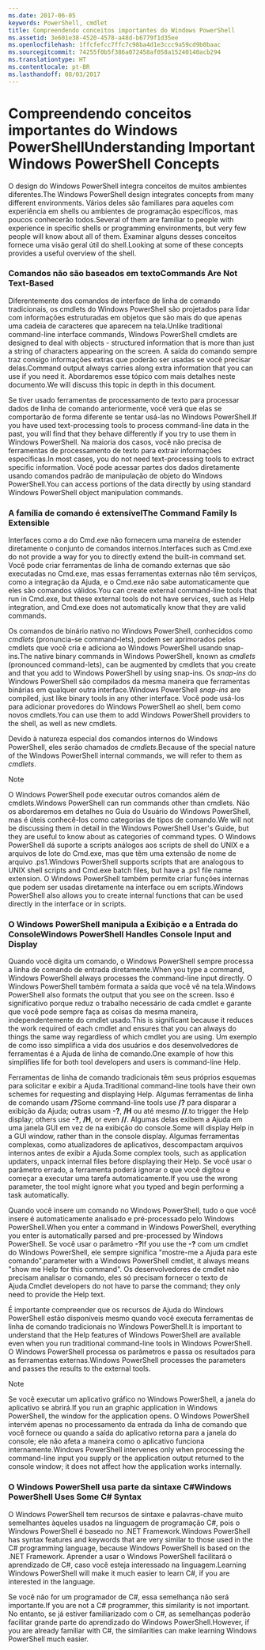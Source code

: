 ```yaml
---
ms.date: 2017-06-05
keywords: PowerShell, cmdlet
title: Compreendendo conceitos importantes do Windows PowerShell
ms.assetid: 3e601e38-4520-4578-a48d-b6779f1d35ee
ms.openlocfilehash: 1ffcfefcc7ffc7c98ba4d1e3ccc9a59cd9b0baac
ms.sourcegitcommit: 74255f0b5f386a072458af058a15240140acb294
ms.translationtype: HT
ms.contentlocale: pt-BR
ms.lasthandoff: 08/03/2017
---
```

# <a name="understanding-important-windows-powershell-concepts"></a><span data-ttu-id="702a4-103">Compreendendo conceitos importantes do Windows PowerShell</span><span class="sxs-lookup"><span data-stu-id="702a4-103">Understanding Important Windows PowerShell Concepts</span></span>
<span data-ttu-id="702a4-104">O design do Windows PowerShell integra conceitos de muitos ambientes diferentes.</span><span class="sxs-lookup"><span data-stu-id="702a4-104">The Windows PowerShell design integrates concepts from many different environments.</span></span> <span data-ttu-id="702a4-105">Vários deles são familiares para aqueles com experiência em shells ou ambientes de programação específicos, mas poucos conhecerão todos.</span><span class="sxs-lookup"><span data-stu-id="702a4-105">Several of them are familiar to people with experience in specific shells or programming environments, but very few people will know about all of them.</span></span> <span data-ttu-id="702a4-106">Examinar alguns desses conceitos fornece uma visão geral útil do shell.</span><span class="sxs-lookup"><span data-stu-id="702a4-106">Looking at some of these concepts provides a useful overview of the shell.</span></span>

### <a name="commands-are-not-text-based"></a><span data-ttu-id="702a4-107">Comandos não são baseados em texto</span><span class="sxs-lookup"><span data-stu-id="702a4-107">Commands Are Not Text-Based</span></span>
<span data-ttu-id="702a4-108">Diferentemente dos comandos de interface de linha de comando tradicionais, os cmdlets do Windows PowerShell são projetados para lidar com informações estruturadas em objetos que são mais do que apenas uma cadeia de caracteres que aparecem na tela.</span><span class="sxs-lookup"><span data-stu-id="702a4-108">Unlike traditional command-line interface commands, Windows PowerShell cmdlets are designed to deal with objects - structured information that is more than just a string of characters appearing on the screen.</span></span> <span data-ttu-id="702a4-109">A saída do comando sempre traz consigo informações extras que poderão ser usadas se você precisar delas.</span><span class="sxs-lookup"><span data-stu-id="702a4-109">Command output always carries along extra information that you can use if you need it.</span></span> <span data-ttu-id="702a4-110">Abordaremos esse tópico com mais detalhes neste documento.</span><span class="sxs-lookup"><span data-stu-id="702a4-110">We will discuss this topic in depth in this document.</span></span>

<span data-ttu-id="702a4-111">Se tiver usado ferramentas de processamento de texto para processar dados de linha de comando anteriormente, você verá que elas se comportarão de forma diferente se tentar usá-las no Windows PowerShell.</span><span class="sxs-lookup"><span data-stu-id="702a4-111">If you have used text-processing tools to process command-line data in the past, you will find that they behave differently if you try to use them in Windows PowerShell.</span></span> <span data-ttu-id="702a4-112">Na maioria dos casos, você não precisa de ferramentas de processamento de texto para extrair informações específicas.</span><span class="sxs-lookup"><span data-stu-id="702a4-112">In most cases, you do not need text-processing tools to extract specific information.</span></span> <span data-ttu-id="702a4-113">Você pode acessar partes dos dados diretamente usando comandos padrão de manipulação de objeto do Windows PowerShell.</span><span class="sxs-lookup"><span data-stu-id="702a4-113">You can access portions of the data directly by using standard Windows PowerShell object manipulation commands.</span></span>

### <a name="the-command-family-is-extensible"></a><span data-ttu-id="702a4-114">A família de comando é extensível</span><span class="sxs-lookup"><span data-stu-id="702a4-114">The Command Family Is Extensible</span></span>
<span data-ttu-id="702a4-115">Interfaces como a do Cmd.exe não fornecem uma maneira de estender diretamente o conjunto de comandos internos.</span><span class="sxs-lookup"><span data-stu-id="702a4-115">Interfaces such as Cmd.exe do not provide a way for you to directly extend the built-in command set.</span></span> <span data-ttu-id="702a4-116">Você pode criar ferramentas de linha de comando externas que são executadas no Cmd.exe, mas essas ferramentas externas não têm serviços, como a integração da Ajuda, e o Cmd.exe não sabe automaticamente que eles são comandos válidos.</span><span class="sxs-lookup"><span data-stu-id="702a4-116">You can create external command-line tools that run in Cmd.exe, but these external tools do not have services, such as Help integration, and Cmd.exe does not automatically know that they are valid commands.</span></span>

<span data-ttu-id="702a4-117">Os comandos de binário nativo no Windows PowerShell, conhecidos como *cmdlets* (pronuncia-se command-lets), podem ser aprimorados pelos cmdlets que você cria e adiciona ao Windows PowerShell usando snap-ins.</span><span class="sxs-lookup"><span data-stu-id="702a4-117">The native binary commands in Windows PowerShell, known as *cmdlets* (pronounced command-lets), can be augmented by cmdlets that you create and that you add to Windows PowerShell by using snap-ins.</span></span> <span data-ttu-id="702a4-118">Os *snap-ins* do Windows PowerShell são compilados da mesma maneira que ferramentas binárias em qualquer outra interface.</span><span class="sxs-lookup"><span data-stu-id="702a4-118">Windows PowerShell *snap-ins* are compiled, just like binary tools in any other interface.</span></span> <span data-ttu-id="702a4-119">Você pode usá-los para adicionar provedores do Windows PowerShell ao shell, bem como novos cmdlets.</span><span class="sxs-lookup"><span data-stu-id="702a4-119">You can use them to add Windows PowerShell providers to the shell, as well as new cmdlets.</span></span>

<span data-ttu-id="702a4-120">Devido à natureza especial dos comandos internos do Windows PowerShell, eles serão chamados de *cmdlets*.</span><span class="sxs-lookup"><span data-stu-id="702a4-120">Because of the special nature of the Windows PowerShell internal commands, we will refer to them as *cmdlets*.</span></span>

> [!NOTE]
> <span data-ttu-id="702a4-121">O Windows PowerShell pode executar outros comandos além de cmdlets.</span><span class="sxs-lookup"><span data-stu-id="702a4-121">Windows PowerShell can run commands other than cmdlets.</span></span> <span data-ttu-id="702a4-122">Não os abordaremos em detalhes no Guia do Usuário do Windows PowerShell, mas é úteis conhecê-los como categorias de tipos de comando.</span><span class="sxs-lookup"><span data-stu-id="702a4-122">We will not be discussing them in detail in the Windows PowerShell User's Guide, but they are useful to know about as categories of command types.</span></span> <span data-ttu-id="702a4-123">O Windows PowerShell dá suporte a scripts análogos aos scripts de shell do UNIX e a arquivos de lote do Cmd.exe, mas que têm uma extensão de nome de arquivo .ps1.</span><span class="sxs-lookup"><span data-stu-id="702a4-123">Windows PowerShell supports scripts that are analogous to UNIX shell scripts and Cmd.exe batch files, but have a .ps1 file name extension.</span></span> <span data-ttu-id="702a4-124">O Windows PowerShell também permite criar funções internas que podem ser usadas diretamente na interface ou em scripts.</span><span class="sxs-lookup"><span data-stu-id="702a4-124">Windows PowerShell also allows you to create internal functions that can be used directly in the interface or in scripts.</span></span>

### <a name="windows-powershell-handles-console-input-and-display"></a><span data-ttu-id="702a4-125">O Windows PowerShell manipula a Exibição e a Entrada do Console</span><span class="sxs-lookup"><span data-stu-id="702a4-125">Windows PowerShell Handles Console Input and Display</span></span>
<span data-ttu-id="702a4-126">Quando você digita um comando, o Windows PowerShell sempre processa a linha de comando de entrada diretamente.</span><span class="sxs-lookup"><span data-stu-id="702a4-126">When you type a command, Windows PowerShell always processes the command-line input directly.</span></span> <span data-ttu-id="702a4-127">O Windows PowerShell também formata a saída que você vê na tela.</span><span class="sxs-lookup"><span data-stu-id="702a4-127">Windows PowerShell also formats the output that you see on the screen.</span></span> <span data-ttu-id="702a4-128">Isso é significativo porque reduz o trabalho necessário de cada cmdlet e garante que você pode sempre faça as coisas da mesma maneira, independentemente do cmdlet usado.</span><span class="sxs-lookup"><span data-stu-id="702a4-128">This is significant because it reduces the work required of each cmdlet and ensures that you can always do things the same way regardless of which cmdlet you are using.</span></span> <span data-ttu-id="702a4-129">Um exemplo de como isso simplifica a vida dos usuários e dos desenvolvedores de ferramentas é a Ajuda de linha de comando.</span><span class="sxs-lookup"><span data-stu-id="702a4-129">One example of how this simplifies life for both tool developers and users is command-line Help.</span></span>

<span data-ttu-id="702a4-130">Ferramentas de linha de comando tradicionais têm seus próprios esquemas para solicitar e exibir a Ajuda.</span><span class="sxs-lookup"><span data-stu-id="702a4-130">Traditional command-line tools have their own schemes for requesting and displaying Help.</span></span> <span data-ttu-id="702a4-131">Algumas ferramentas de linha de comando usam **/?**</span><span class="sxs-lookup"><span data-stu-id="702a4-131">Some command-line tools use **/?**</span></span> <span data-ttu-id="702a4-132">para disparar a exibição da Ajuda; outras usam **-?**, **/H** ou até mesmo **//**.</span><span class="sxs-lookup"><span data-stu-id="702a4-132">to trigger the Help display; others use **-?**, **/H**, or even **//**.</span></span> <span data-ttu-id="702a4-133">Algumas delas exibem a Ajuda em uma janela GUI em vez de na exibição do console.</span><span class="sxs-lookup"><span data-stu-id="702a4-133">Some will display Help in a GUI window, rather than in the console display.</span></span> <span data-ttu-id="702a4-134">Algumas ferramentas complexas, como atualizadores de aplicativos, descompactam arquivos internos antes de exibir a Ajuda.</span><span class="sxs-lookup"><span data-stu-id="702a4-134">Some complex tools, such as application updaters, unpack internal files before displaying their Help.</span></span> <span data-ttu-id="702a4-135">Se você usar o parâmetro errado, a ferramenta poderá ignorar o que você digitou e começar a executar uma tarefa automaticamente.</span><span class="sxs-lookup"><span data-stu-id="702a4-135">If you use the wrong parameter, the tool might ignore what you typed and begin performing a task automatically.</span></span>

<span data-ttu-id="702a4-136">Quando você insere um comando no Windows PowerShell, tudo o que você insere é automaticamente analisado e pré-processado pelo Windows PowerShell.</span><span class="sxs-lookup"><span data-stu-id="702a4-136">When you enter a command in Windows PowerShell, everything you enter is automatically parsed and pre-processed by Windows PowerShell.</span></span> <span data-ttu-id="702a4-137">Se você usar o parâmetro **-?**</span><span class="sxs-lookup"><span data-stu-id="702a4-137">If you use the **-?**</span></span> <span data-ttu-id="702a4-138">com um cmdlet do Windows PowerShell, ele sempre significa "mostre-me a Ajuda para este comando".</span><span class="sxs-lookup"><span data-stu-id="702a4-138">parameter with a Windows PowerShell cmdlet, it always means "show me Help for this command".</span></span> <span data-ttu-id="702a4-139">Os desenvolvedores de cmdlet não precisam analisar o comando, eles só precisam fornecer o texto de Ajuda.</span><span class="sxs-lookup"><span data-stu-id="702a4-139">Cmdlet developers do not have to parse the command; they only need to provide the Help text.</span></span>

<span data-ttu-id="702a4-140">É importante compreender que os recursos de Ajuda do Windows PowerShell estão disponíveis mesmo quando você executa ferramentas de linha de comando tradicionais no Windows PowerShell.</span><span class="sxs-lookup"><span data-stu-id="702a4-140">It is important to understand that the Help features of Windows PowerShell are available even when you run traditional command-line tools in Windows PowerShell.</span></span> <span data-ttu-id="702a4-141">O Windows PowerShell processa os parâmetros e passa os resultados para as ferramentas externas.</span><span class="sxs-lookup"><span data-stu-id="702a4-141">Windows PowerShell processes the parameters and passes the results to the external tools.</span></span>

> [!NOTE]
> <span data-ttu-id="702a4-142">Se você executar um aplicativo gráfico no Windows PowerShell, a janela do aplicativo se abrirá.</span><span class="sxs-lookup"><span data-stu-id="702a4-142">If you run an graphic application in Windows PowerShell, the window for the application opens.</span></span> <span data-ttu-id="702a4-143">O Windows PowerShell intervém apenas no processamento da entrada da linha de comando que você fornece ou quando a saída do aplicativo retorna para a janela do console; ele não afeta a maneira como o aplicativo funciona internamente.</span><span class="sxs-lookup"><span data-stu-id="702a4-143">Windows PowerShell intervenes only when processing the command-line input you supply or the application output returned to the console window; it does not affect how the application works internally.</span></span>

### <a name="windows-powershell-uses-some-c-syntax"></a><span data-ttu-id="702a4-144">O Windows PowerShell usa parte da sintaxe C#</span><span class="sxs-lookup"><span data-stu-id="702a4-144">Windows PowerShell Uses Some C# Syntax</span></span>
<span data-ttu-id="702a4-145">O Windows PowerShell tem recursos de sintaxe e palavras-chave muito semelhantes àqueles usados na linguagem de programação C#, pois o Windows PowerShell é baseado no .NET Framework.</span><span class="sxs-lookup"><span data-stu-id="702a4-145">Windows PowerShell has syntax features and keywords that are very similar to those used in the C# programming language, because Windows PowerShell is based on the .NET Framework.</span></span> <span data-ttu-id="702a4-146">Aprender a usar o Windows PowerShell facilitará o aprendizado de C#, caso você esteja interessado na linguagem.</span><span class="sxs-lookup"><span data-stu-id="702a4-146">Learning Windows PowerShell will make it much easier to learn C#, if you are interested in the language.</span></span>

<span data-ttu-id="702a4-147">Se você não for um programador de C#, essa semelhança não será importante.</span><span class="sxs-lookup"><span data-stu-id="702a4-147">If you are not a C# programmer, this similarity is not important.</span></span> <span data-ttu-id="702a4-148">No entanto, se já estiver familiarizado com o C#, as semelhanças poderão facilitar grande parte do aprendizado do Windows PowerShell.</span><span class="sxs-lookup"><span data-stu-id="702a4-148">However, if you are already familiar with C#, the similarities can make learning Windows PowerShell much easier.</span></span>

